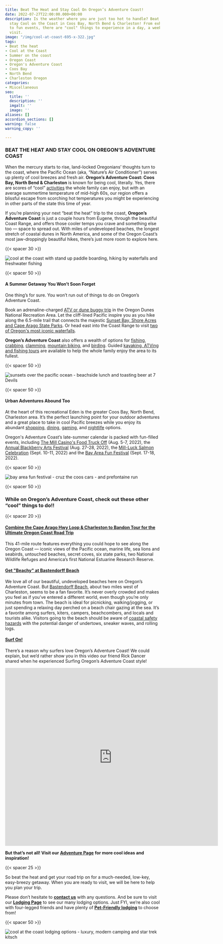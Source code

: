 ```yaml
---
title: Beat The Heat and Stay Cool On Oregon’s Adventure Coast!
date: 2022-07-27T22:00:00.000+00:00
description: Is the weather where you are just too hot to handle? Beat the heat and
  stay Cool on the Coast in Coos Bay, North Bend & Charleston! From exhilarating adventures
  to fun events, there are "cool" things to experience in a day, a weekend, or a weeklong
  visit.
image: "/img/cool-at-coast-695-x-322.jpg"
tags:
- Beat the heat
- Cool at the Coast
- Summer on the coast
- Oregon Coast
- Oregon's Adventure Coast
- Coos Bay
- North Bend
- Charleston Oregon
categories:
- Miscellaneous
seo:
  title: ''
  description: ''
  imgalt: ''
  image: ''
aliases: []
accordion_sections: []
warning: false
warning_copy: ''

---
```

### BEAT THE HEAT AND STAY COOL ON OREGON’S ADVENTURE COAST

When the mercury starts to rise, land-locked Oregonians’ thoughts turn to the coast, where the Pacific Ocean (aka, “Nature’s Air Conditioner”) serves up plenty of cool breezes and fresh air. **Oregon’s Adventure Coast: Coos Bay, North Bend & Charleston** is known for being cool, literally. Yes, there are scores of “cool” [activities](/adventures/) the whole family can enjoy, but with an average summertime temperature of mid-high 60s, our region offers a blissful escape from scorching hot temperatures you might be experiencing in other parts of the state this time of year.

If you’re planning your next “beat the heat” trip to the coast, **Oregon’s Adventure Coast** is just a couple hours from Eugene, through the beautiful Coast Range, and offers those cooler temps you crave and something else too — space to spread out. With miles of undeveloped beaches, the longest stretch of coastal dunes in North America, and some of the Oregon Coast’s most jaw-droppingly beautiful hikes, there’s just more room to explore here.

{{< spacer 30 >}}

![cool at the coast with stand up paddle boarding, hiking by waterfalls and freshwater fishing](/img/cool-at-coast-collage-v01-395x322.jpg)

{{< spacer 50 >}}

#### A Summer Getaway You Won’t Soon Forget

One thing’s for sure. You won’t run out of things to do on Oregon’s Adventure Coast.

Book an adrenaline-charged [ATV or dune buggy trip](/atv-motorsports/) in the Oregon Dunes National Recreation Area. Let the cliff-lined Pacific inspire you as you hike along the 6.5-mile trail that connects the majestic [Sunset Bay, Shore Acres and Cape Arago State Parks](/hiking-walking/). Or head east into the Coast Range to visit [two of Oregon's most iconic waterfalls](/hiking-walking/).

**Oregon’s Adventure Coast** also offers a wealth of options for [fishing](/fishing/), [crabbing](/crabbing-clamming/), [clamming](/clamming/), [mountain biking](/cycling/), and [birding](/birding-and-wildlife/). Guided [kayaking, ATVing and fishing tours](/blog/where-to-find-local-tour-guides-charters-on-oregon-s-adventure-coast/) are available to help the whole family enjoy the area to its fullest.

{{< spacer 50 >}}

![sunsets over the pacific ocean - beachside lunch and toasting beer at 7 Devils](/img/cool-at-coast-collage-v02-395x322.jpg)

{{< spacer 50 >}}

#### Urban Adventures Abound Too

At the heart of this recreational Eden is the greater Coos Bay, North Bend, Charleston area. It’s the perfect launching point for your outdoor adventures and a great place to take in cool Pacific breezes while you enjoy its abundant [shopping](/shopping/), [dining](/dining/), [gaming](/gaming/), and [nightlife](/entertainment-and-nightlife/) options.

Oregon's Adventure Coast’s late-summer calendar is packed with fun-filled events, including [The Mill Casino's Food Truck Off](/event/the-mill-casino-food-truck-off/) (Aug. 5-7, 2022), the [Annual Blackberry Arts Festival](/event/annual-blackberry-arts-festival/) (Aug. 27-28, 2022), the [Mill-Luck Salmon Celebration](/event/mill-luck-salmon-celebration/) (Sept. 10-11, 2022) and the [Bay Area Fun Festival](/event/annual-bay-area-fun-festival/) (Sept. 17-18, 2022).

{{< spacer 50 >}}

![bay area fun festival - cruz the coos cars - and prefontaine run](/img/cool-at-coast-collage-v03-395x322.jpg)

{{< spacer 50 >}}

### While on Oregon’s Adventure Coast, check out these other “cool” things to do!!

{{< spacer 20 >}}

#### [**Combine the Cape Arago Hwy Loop & Charleston to Bandon Tour for the Ultimate Oregon Coast Road Trip**](/blog/featured-road-trip-cape-arago-highway-charleston-to-bandon-tour-route/)

This 41-mile route features everything you could hope to see along the Oregon Coast — iconic views of the Pacific ocean, marine life, sea lions and seabirds, untouched beaches, secret coves, six state parks, two National Wildlife Refuges and America’s first National Estuarine Research Reserve.

#### [**Get "Beachy" at Bastendorff Beach**](/blog/2017-08-29-spotlight-on-bastendorff-beach/)

We love all of our beautiful, undeveloped beaches here on Oregon’s Adventure Coast. But [Bastendorff Beach](/undeveloped-beaches/), about two miles west of Charleston, seems to be a fan favorite. It’s never overly crowded and makes you feel as if you’ve entered a different world, even though you’re only minutes from town. The beach is ideal for picnicking, walking/jogging, or just spending a relaxing day perched on a beach chair gazing at the sea. It’s a favorite among surfers, kiters, campers, beachcombers, and locals and tourists alike. Visitors going to the beach should be aware of [coastal safety hazards](/blog/eight-ways-to-stay-safe-on-the-beaches-along-the-oregon-coast/) with the potential danger of undertows, sneaker waves, and rolling logs.

#### [**Surf On!**](/water-recreation/)

There’s a reason why surfers love Oregon’s Adventure Coast! We could explain, but we’d rather show you in this video our friend Rick Dancer shared when he experienced Surfing Oregon’s Adventure Coast style!

<iframe src="https://www.facebook.com/plugins/video.php?href=https%3A%2F%2Fwww.facebook.com%2FThatOregonLife%2Fvideos%2F1772772586154501%2F&show_text=1&width=693" width="693" height="579" style="border:none;overflow:hidden" scrolling="no" frameborder="0" allowTransparency="true" allow="encrypted-media" allowFullScreen="true"></iframe>

**But that’s not all! Visit our** [**Adventure Page**](/adventures/) **for more cool ideas and inspiration!**

{{< spacer 25 >}}

So beat the heat and get your road trip on for a much-needed, low-key, easy-breezy getaway. When you are ready to visit, we will be here to help you plan your trip.

Please don’t hesitate to [**contact us**](/contact/) with any questions. And be sure to visit our [**Lodging Page**](/lodging/) to see our many lodging options. Just FYI, we’re also cool with four-legged friends and have plenty of [**Pet-Friendly lodging**](/blog/dog-friendly-hotels-on-oregon-s-adventure-coast/) to choose from!

{{< spacer 50 >}}

![cool at the coast lodging options - luxury, modern camping and star trek kitsch](/img/cool-at-coast-collage-v04-395x322.jpg)